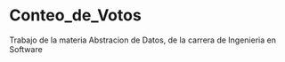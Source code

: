 # Conteo_de_Votos
Trabajo de la materia Abstracion de Datos, de la carrera de Ingenieria en Software
